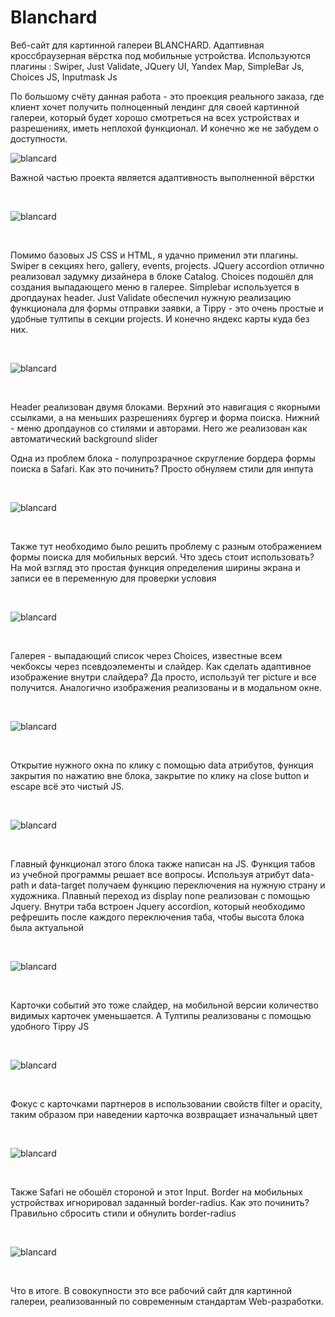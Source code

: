 # Blanchard
Веб-сайт для картинной галереи BLANCHARD. Адаптивная кроссбраузерная вёрстка под мобильные устройства. Используются плагины : Swiper, Just Validate, JQuery UI, Yandex Map, SimpleBar Js, Choices JS, Inputmask Js

По большому счёту данная работа - это проекция реального заказа, где клиент хочет получить полноценный лендинг для своей картинной галереи, который будет хорошо смотреться на всех устройствах и разрешениях, иметь неплохой функционал. И конечно же не забудем о доступности.

![blancard](https://imageup.ru/img204/4273454/free_version.jpg)

Важной частью проекта является адаптивность выполненной вёрстки

<br/>

![blancard](https://ltdfoto.ru/images/2023/03/22/12322.jpg)

<br/>

Помимо базовых JS CSS и HTML, я удачно применил эти плагины. Swiper в секциях hero, gallery, events, projects. JQuery accordion отлично реализовал задумку дизайнера в блоке Catalog. Choices  подошёл для создания выпадающего меню в галерее. Simplebar используется в дропдаунах header. Just Validate обеспечил нужную реализацию функционала для формы отправки заявки, а Tippy - это очень простые и удобные тултипы в секции projects. И конечно яндекс карты куда без них.

<br/>

![blancard](https://ltdfoto.ru/images/2023/03/22/24124.jpg)

<br/>

Header реализован двумя блоками. Верхний это навигация с якорными ссылками, а на меньших разрешениях бургер и форма поиска. Нижний - меню дропдаунов со стилями и авторами. Hero же реализован как автоматический background slider 

Одна из проблем блока - полупрозрачное скругление бордера формы поиска в Safari. Как это починить? Просто обнуляем стили для инпута

<br/>

![blancard](https://ltdfoto.ru/images/2023/03/22/afsgdhfjgh.jpg)

<br/>

Также тут необходимо было решить проблему с разным отображением формы поиска для мобильных версий. Что здесь стоит использовать? На мой взгляд это простая функция определения ширины экрана и записи ее в переменную для проверки условия

<br/>

![blancard](https://ltdfoto.ru/images/2023/03/22/fadsgfdh.jpg)

<br/>

Галерея - выпадающий список через Choices, известные всем чекбоксы через псевдоэлементы и слайдер. Как сделать адаптивное изображение внутри слайдера? Да просто, используй тег picture и все получится. Аналогично изображения реализованы и в модальном окне.

<br/>

![blancard](https://ltdfoto.ru/images/2023/03/22/sdfsfsdfsd.jpg)

<br/>

Открытие нужного окна по клику с помощью  data атрибутов, функция закрытия по нажатию вне блока, закрытие по клику на close button и escape всё это чистый JS.

<br/>

![blancard](https://ltdfoto.ru/images/2023/03/22/sdgsdgsdg.jpg)

<br/>

Главный функционал этого блока также написан на JS. Функция табов из учебной программы решает все вопросы. Используя атрибут data-path и data-target получаем функцию переключения на нужную страну и художника. Плавный переход из display none реализован с помощью Jquery. Внутри таба встроен Jquery accordion, который необходимо рефрешить после каждого переключения таба, чтобы высота блока была актуальной

<br/>

![blancard](https://ltdfoto.ru/images/2023/03/22/defsfsdgsg.jpg)

<br/>

Карточки событий это тоже слайдер, на мобильной версии количество видимых карточек уменьшается. А Тултипы реализованы с помощью удобного Tippy JS

<br/>

![blancard](https://ltdfoto.ru/images/2023/03/22/qwerty.jpg)

<br/>

Фокус с карточками партнеров в использовании свойств filter и opacity, таким образом при наведении карточка возвращает изначальный цвет

<br/>

![blancard](https://ltdfoto.ru/images/2023/03/22/tryuiop.jpg)

<br/>

Также Safari не обошёл стороной и этот Input. Border на мобильных устройствах игнорировал заданный border-radius. Как это починить? Правильно сбросить стили и обнулить border-radius 

<br/>

![blancard](https://ltdfoto.ru/images/2023/03/22/sdgsvc.jpg)

<br/>

Что в итоге. В совокупности это все рабочий сайт для картинной галереи, реализованный по современным стандартам Web-разработки.

